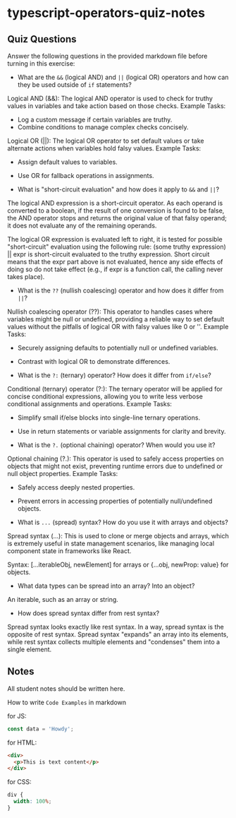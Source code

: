 # typescript-operators-quiz-notes

## Quiz Questions

Answer the following questions in the provided markdown file before turning in this exercise:

- What are the `&&` (logical AND) and `||` (logical OR) operators and how can they be used outside of `if` statements?

Logical AND (&&): The logical AND operator is used to check for truthy values in variables and take action based on those checks.
Example Tasks:

- Log a custom message if certain variables are truthy.
- Combine conditions to manage complex checks concisely.

Logical OR (||): The logical OR operator to set default values or take alternate actions when variables hold falsy values.
Example Tasks:

- Assign default values to variables.
- Use OR for fallback operations in assignments.

- What is "short-circuit evaluation" and how does it apply to `&&` and `||`?

The logical AND expression is a short-circuit operator. As each operand is converted to a boolean, if the result of one conversion is found to be false, the AND operator stops and returns the original value of that falsy operand; it does not evaluate any of the remaining operands.

The logical OR expression is evaluated left to right, it is tested for possible "short-circuit" evaluation using the following rule: (some truthy expression) || expr is short-circuit evaluated to the truthy expression. Short circuit means that the expr part above is not evaluated, hence any side effects of doing so do not take effect (e.g., if expr is a function call, the calling never takes place).

- What is the `??` (nullish coalescing) operator and how does it differ from `||`?

Nullish coalescing operator (??): This operator to handles cases where variables might be null or undefined, providing a reliable way to set default values without the pitfalls of logical OR with falsy values like 0 or ''.
Example Tasks:

- Securely assigning defaults to potentially null or undefined variables.
- Contrast with logical OR to demonstrate differences.

- What is the `?:` (ternary) operator? How does it differ from `if/else`?

Conditional (ternary) operator (?:): The ternary operator will be applied for concise conditional expressions, allowing you to write less verbose conditional assignments and operations.
Example Tasks:

- Simplify small if/else blocks into single-line ternary operations.
- Use in return statements or variable assignments for clarity and brevity.

- What is the `?.` (optional chaining) operator? When would you use it?

Optional chaining (?.): This operator is used to safely access properties on objects that might not exist, preventing runtime errors due to undefined or null object properties.
Example Tasks:

- Safely access deeply nested properties.
- Prevent errors in accessing properties of potentially null/undefined objects.

- What is `...` (spread) syntax? How do you use it with arrays and objects?

Spread syntax (...): This is used to clone or merge objects and arrays, which is extremely useful in state management scenarios, like managing local component state in frameworks like React.

Syntax: [...iterableObj, newElement] for arrays or {...obj, newProp: value} for objects.

- What data types can be spread into an array? Into an object?

An iterable, such as an array or string.

- How does spread syntax differ from rest syntax?

Spread syntax looks exactly like rest syntax. In a way, spread syntax is the opposite of rest syntax. Spread syntax "expands" an array into its elements, while rest syntax collects multiple elements and "condenses" them into a single element.

## Notes

All student notes should be written here.

How to write `Code Examples` in markdown

for JS:

```js
const data = 'Howdy';
```

for HTML:

```html
<div>
  <p>This is text content</p>
</div>
```

for CSS:

```css
div {
  width: 100%;
}
```
